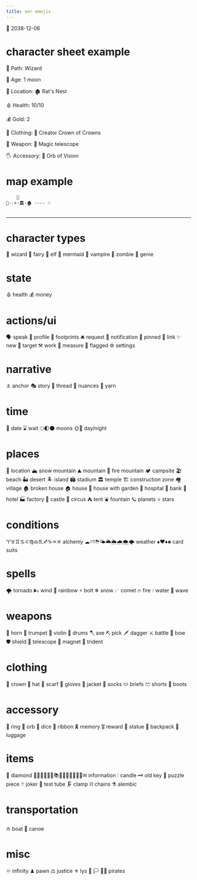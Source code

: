 ```yaml
---
title: xor emojis
---
```

📅 2038-12-06

# character sheet example
🧙 Path: Wizard

🌙 Age:  1 moon

  
📍 Location: 🏚 Rat's Nest

  
🩸 Health: 10/10 

💰 Gold:   2 
  
👤 Clothing:  👑 Creator Crown of Crowns 

💪 Weapon:    🔭 Magic telescope 

🖐 Accessory: 🔮 Orb of Vision 



# map example

```
    🏰  
📍--+-🏛-🏚 ---- ✨
    
```

---

# character types
🧙 wizard
🧚 fairy
🧝 elf 
🧜 mermaid
🧛 vampire
🧟 zombie
🧞 genie

# state
🩸 health
💰 money

# actions/ui
🗣 speak
👤 profile
👣 footprints
🛎 request
🔔 notification
📌 pinned
🔗 link
✨ new
🎯 target
⚒ work
📐 measure
🚩 flagged
⚙ settings

# narrative
⚓ anchor
🎭 story
🧵 thread
🎨 nuances
🧶 yarn

# time
📅 date
⌛ wait
🌕🌓🌑 moons
🌞🌝 day/night

# places
📍 location
🏔 snow mountain
⛰ mountain
🌋 fire mountain
🏕 campsite
🏖 beach
🏜 desert
🏝 island
🏟 stadium
🏛 temple
🏗 construction zone
🏘 village
🏚 broken house
🏠 house
🏡 house with garden
🏥 hospital
🏦 bank 
🏨 hotel
🏭 factory
🏰 castle
🎪 circus
⛺ tent
⛲ fountain
🪐 planets
⭐ stars

# conditions
♈♉♊♋♌♍♎♏♐♑♒♓ alchemy
☁⛅⛈🌤🌥🌦🌧🌨🌩 weather
♠♥♦♣ card suits

# spells
🌪 tornado
🌬 wind
🌈 rainbow
⚡ bolt
❄ snow 
☄ comet 
🔥 fire
💧 water
🌊 wave 

# weapons
📯 horn
🎺 trumpet
🎻 violin
🥁 drums
🪓 axe
⛏ pick
🗡 dagger
⚔ battle 
🏹 bow 
🛡 shield
🔭 telescope
🧲 magnet
🔱 trident

# clothing
👑 crown
🎩 hat
🧣 scarf 
🧤 gloves
🧥 jacket
🧦 socks
🩲 briefs
🩳 shorts
🥾 boots

# accessory
💍 ring
🔮 orb
🎲 dice
🎀 ribbon
🎗 memory
🎖 reward
🗿 statue
🎒 backpack
🧳 luggage

# items
💎 diamond
📔📕📖📗📘📙📚📓📒📃📜📄📑🔖✉ information
🕯 candle
🗝 old key
🧩 puzzle piece
🃏 joker
🧪 test tube
🗜 clamp
⛓ chains
⚗ alembic

# transportation
⛵ boat
🛶 canoe

# misc
♾ infinity
♟ pawn
⚖ justice
⚜ lys
🏴
🏳
🏴‍☠️ pirates
